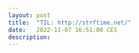 ```yaml
---
layout: post
title:  "TIL: http://strftime.net/"
date:   2022-11-07 16:51:00 CES
description:
---
```

